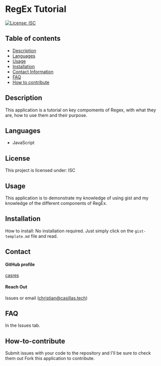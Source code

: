 
# **RegEx Tutorial**

[![License: ISC](https://img.shields.io/badge/License-ISC-blue.svg)](https://opensource.org/licenses/ISC)

## **Table of contents**
- [Description](#Description)
- [Languages](#Languages)
- [Usage](#Usage)
- [Installation](#Installation)
- [Contact Information](#Contact)
- [FAQ](#FAQ)
- [How to contribute](#How-to-contribute)

## **Description**
This application is a tutorial on key compoments of Regex, with what they are, how to use them and their purpose. 

## **Languages**
-  JavaScript 


## **License**
This project is licensed under: ISC

## **Usage**
This application is to demonstrate my knowledge of using gist and my knowledge of the different components of RegEx. 

## **Installation**

How to install: 
No installation required. Just simply click on the ```gist-template.md``` file and read. 

## **Contact**

#### GitHub profile
[casres](https://github.com/casres)

#### Reach Out
Issues or email (christian@casillas.tech)

## **FAQ**
In the Issues tab.

## **How-to-contribute**
Submit issues with your code to the repository and I'll be sure to check them out 
Fork this application to contribute. 
    